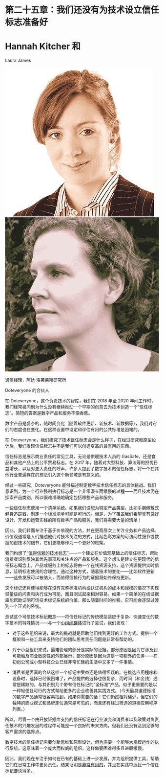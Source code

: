 # 第二十五章：我们还没有为技术设立信任标志准备好

# Hannah Kitcher 和

Laura James

![](img/Hannah_Kitcher.png)![](img/Laura_James.png)

通信经理，阿达·洛芙莱斯研究所

Doteveryone 的合伙人

在 Doteveryone，这个负责技术的智库，我们在 2018 年至 2020 年间工作时，我们经常被问到为什么没有继续推动一个早期的创意去为技术创造一个“信任标志”。简短的答案是数字产品和服务不像香蕉。

数字产品是复杂的，随时间变化（随着软件更新、新技术、新数据等），我们对它们的态度也在变化。在这种设置中设定和评估有用的公共标准是困难的。

在 Doteveryone，我们研究了技术信任标志会是什么样子，在经过研究和原型设计后，我们发现信任标志并不是我们可以创造变革的最有用的东西。

信任标志是展示商业责任的常见工具，无论是供暖技术人员的 GasSafe，还是食品和其他产品上的公平贸易标志。在 2017 年，随着对大型科技、算法等的担忧日益增长，以及对更大责任的呼声，许多人提到了数字技术的信任标志，将一个在其他行业普遍存在的想法引入这个新领域是有意义的。

经过一些研究，Doteveryone 能够描述制定数字技术信任标志的具体挑战。我们意识到，为一个行业强制执行标志是一个非常漫长而缓慢的过程——而且技术仍在探索产品类别，所以很难准确地确定包括哪些产品和服务。

一些信任标志使用一个清单系统。如果我们设想为特定产品类型，比如手腕佩戴式健身追踪器，制定一个标准清单可能是可行的。但是，为了覆盖我们希望具有良好设计、开发和运营实践的所有数字产品和服务，我们将需要大量的清单！

因此，我们转而专注于基于价值观的方法，并在更高层次上关注业务和产品选择。价值观通常是人们描述他们对技术关注的方式，比起色彩方案的可访问性细节或数据加密技术的细节，它们更能够作为一个更好的框架。

我们构想了[“值得信赖的技术标志”](https://oreil.ly/99TtB)——一个建立在价值观基础上的信任标志，帮助消费者识别反映其优先事项和关注点的产品和服务。这个想法是建立在更现代的信任标志概念上，产品或服务上的标志将由一个在线资源支持，这个资源提供实时信息，证明标志使用的合理性。通过这种方式，随着技术的变化——比如软件更新——这些发展可以被纳入，而值得信赖行为的证据将始终保持更新。

这个标记还将使得能够在没有完整标准机构或认证机构的成本和规模的情况下实现轻量级的问责和执行成为可能，而且测试起来相对容易。如果一个简单的在线证据库能帮助证明可信技术标记系统的价值，那么随着时间的推移，它可能会逐渐过渡到一个正式的系统。

测试这个可信技术标记概念——将信任标记的传统模型适应于复杂、快速变化的数字技术的特殊情况——与一个[小组织群体](https://oreil.ly/qncrb)进行了尝试，我们发现：

+   对于这些组织来说，最大的挑战就是帮助他们找到更好的工作方式。提供一个框架和一些工具来支持他们的团队思考责任问题是非常有帮助的。

+   对于小型组织来说，最难管理的部分是实际的证据，部分原因是因为它涉及到可能触及商业敏感性的外部展示，部分原因是因为这是一项额外的任务——在初创公司或小型科技企业已经非常忙碌的生活中又多了一件事情。

+   消费者是否真的会从这样一个标记中受益还是值得怀疑的。在挑选应用程序和设备时，选择已经很困难了，产品提供的选择也很复杂，而时间（和金钱）通常是稀缺的。与其识别几个带有信任标记的“金标准”产品，似乎更重要的是以一种轻便且可行的方式帮助更多的企业改善其实践方式。（今天最具道德标准的数字产品通常很容易找到，如果你需要的话！它们仍然相对稀少，但它们的独特的商业模式和品牌定位通常是可见的，而且还有经过筛选的道德应用程序列表。）

所以，尽管一个由开放证据库支持的信任标记在行业演变和消费者以及政策对负责任技术的兴趣发展的过程中可能是一个良好的未来方向，但我们还没有达到足够的客户需求的临界点。

数字技术的信任标记需要创新思维和原型设计，但也需要一个能够大规模运作的执行系统。这意味着一个庞大而权威的组织，这样做要困难得多且进展缓慢。

因此，我们现在专注于如何在已有的基础上进一步发展，并为组织提供工具，帮助它们在日常工作中更负责任。结果证明是[非常有用的](https://oreil.ly/kkOqR)，并且在实践中远比一个信任标记要快得多。
